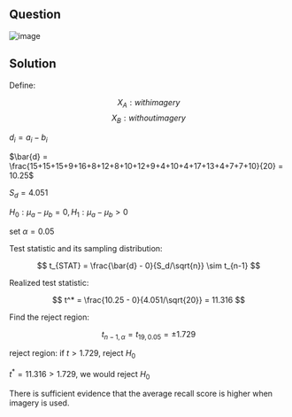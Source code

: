## Question

![image](https://github.com/user-attachments/assets/ed8f553b-35ec-4954-a9bd-adf488ee9b29)

## Solution

Define:

$$
X_A: with imagery
$$
$$
X_B: without imagery
$$

$d_i = a_i - b_i$

$\bar{d} = \frac{15+15+15+9+16+8+12+8+10+12+9+4+10+4+17+13+4+7+7+10}{20} = 10.25$

$S_d=4.051$

$H_0: \mu_a-\mu_b = 0, H_1: \mu_a-\mu_b >0$

set $\alpha = 0.05$

Test statistic and its sampling distribution:

$$
t_{STAT} = \frac{\bar{d} - 0}{S_d/\sqrt{n}} \sim t_{n-1}
$$

Realized test statistic:

$$
t^* = \frac{10.25 - 0}{4.051/\sqrt{20}} = 11.316
$$

Find the reject region:

$$
t_{n-1,\alpha} = t_{19,0.05} = \pm 1.729
$$

reject region:
if $t > 1.729$, reject $H_0$

$t^*=11.316 > 1.729$, we would reject $H_0$

There is sufficient evidence that the average recall score is higher when imagery is used.

